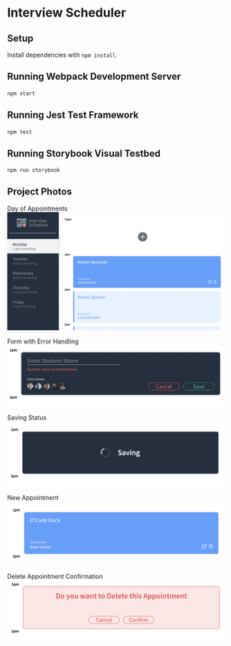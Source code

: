 # Interview Scheduler

## Setup

Install dependencies with `npm install`.

## Running Webpack Development Server

```sh
npm start
```

## Running Jest Test Framework

```sh
npm test
```

## Running Storybook Visual Testbed

```sh
npm run storybook
```

## Project Photos
Day of Appointments
![Day of Appointments](https://github.com/renji-3/scheduler/blob/master/photos/Monday.png?raw=true)

Form with Error Handling
![Form with Error Handling](https://github.com/renji-3/scheduler/blob/master/photos/Student%20Name%20Cannot%20Be%20Blank.png?raw=true)

Saving Status
![Saving Status](https://github.com/renji-3/scheduler/blob/master/photos/Saving%20Status.png?raw=true)

New Appointment
![New Appointment](https://github.com/renji-3/scheduler/blob/master/photos/New%20Apt.png?raw=true)

Delete Appointment Confirmation
![Delete Appointment Confirmation](https://github.com/renji-3/scheduler/blob/master/photos/Delete%20Apt.png?raw=true)



